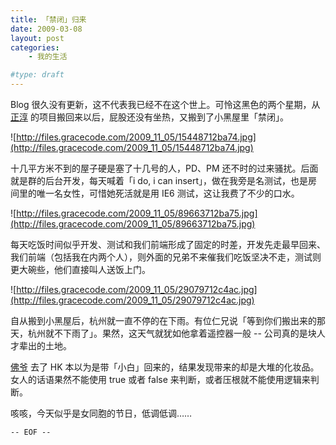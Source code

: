 ```yaml
---
title: 「禁闭」归来
date: 2009-03-08
layout: post
categories:
    - 我的生活

#type: draft
---
```


Blog 很久没有更新，这不代表我已经不在这个世上。可怜这黑色的两个星期，从  [正淳]({{site.urls}}/posts/2505/)  的项目搬回来以后，屁股还没有坐热，又搬到了小黑屋里「禁闭」。

![http://files.gracecode.com/2009_11_05/15448712ba74.jpg](http://files.gracecode.com/2009_11_05/15448712ba74.jpg)

十几平方米不到的屋子硬是塞了十几号的人，PD、PM 还不时的过来骚扰。后面就是群的后台开发，每天喊着「i do, i can insert」，做在我旁是名测试，也是房间里的唯一名女性，可惜她死活就是用 IE6 测试，这让我费了不少的口水。

![http://files.gracecode.com/2009_11_05/89663712ba75.jpg](http://files.gracecode.com/2009_11_05/89663712ba75.jpg)

每天吃饭时间似乎开发、测试和我们前端形成了固定的时差，开发先走最早回来、我们前端（包括我在内两个人），则外面的兄弟不来催我们吃饭坚决不走，测试则更大碗些，他们直接叫人送饭上门。

![http://files.gracecode.com/2009_11_05/29079712c4ac.jpg](http://files.gracecode.com/2009_11_05/29079712c4ac.jpg)

自从搬到小黑屋后，杭州就一直不停的在下雨。有位仁兄说「等到你们搬出来的那天，杭州就不下雨了」。果然，这天气就犹如他拿着遥控器一般 -- 公司真的是块人才辈出的土地。

 [佛爷](http://www.yiyitoo.com) 去了 HK 本以为是带「小白」回来的，结果发现带来的却是大堆的化妆品。女人的话语果然不能使用 true 或者 false 来判断，或者压根就不能使用逻辑来判断。

咳咳，今天似乎是女同胞的节日，低调低调……

`-- EOF --`
